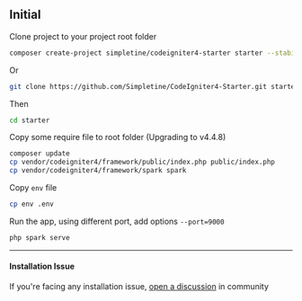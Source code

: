 ## Initial

Clone project to your project root folder
```bash
composer create-project simpletine/codeigniter4-starter starter --stability=dev
```
Or
```bash
git clone https://github.com/Simpletine/CodeIgniter4-Starter.git starter
```
Then
```bash
cd starter
``` 

Copy some require file to root folder (Upgrading to v4.4.8)
```bash
composer update
cp vendor/codeigniter4/framework/public/index.php public/index.php
cp vendor/codeigniter4/framework/spark spark
```

Copy `env` file
```bash
cp env .env
```

Run the app, using different port, add options `--port=9000`
```bash
php spark serve
```

---
#### Installation Issue
If you're facing any installation issue, [open a discussion](https://github.com/Simpletine/CodeIgniter4-HMVC/discussions) in community
